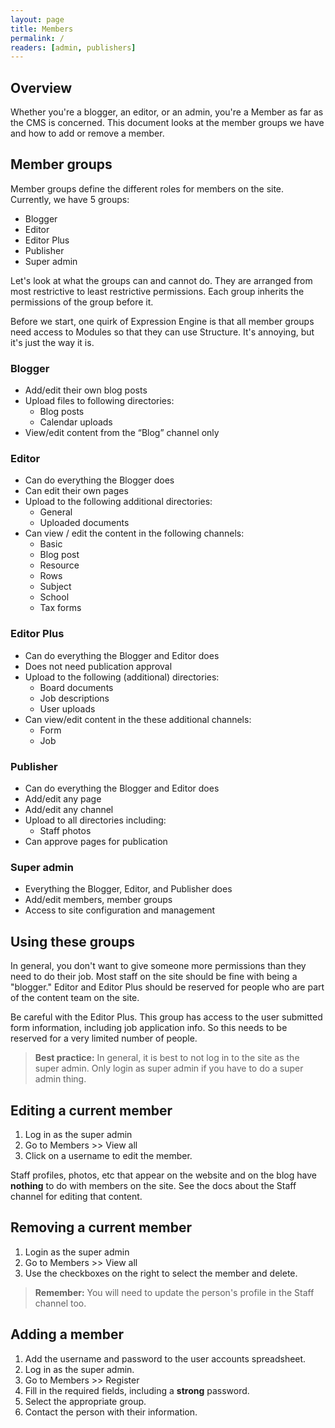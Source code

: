 ```yaml
---
layout: page
title: Members
permalink: /
readers: [admin, publishers]
---
```


## Overview

Whether you're a blogger, an editor, or an admin, you're a Member as far as the CMS is concerned. This document looks at the member groups we have and how to add or remove a member.

## Member groups

Member groups define the different roles for members on the site. Currently, we have 5 groups:

- Blogger
- Editor
- Editor Plus
- Publisher
- Super admin

Let's look at what the groups can and cannot do. They are arranged from most restrictive to least restrictive permissions. Each group inherits the permissions of the group before it.

Before we start, one quirk of Expression Engine is that all member groups need access to Modules so that they can use Structure. It's annoying, but it's just the way it is.

### Blogger

- Add/edit their own blog posts
- Upload files to following directories:
    - Blog posts
    - Calendar uploads
- View/edit content from the “Blog” channel only

### Editor

- Can do everything the Blogger does
- Can edit their own pages
- Upload to the following additional directories:
    - General
    - Uploaded documents
- Can view / edit the content in the following channels:
    - Basic
    - Blog post
    - Resource
    - Rows
    - Subject
    - School
    - Tax forms

### Editor Plus

- Can do everything the Blogger and Editor does
- Does not need publication approval
- Upload to the following (additional) directories:
    - Board documents
    - Job descriptions
    - User uploads
- Can view/edit content in the these additional channels:
    - Form
    - Job

### Publisher

- Can do everything the Blogger and Editor does
- Add/edit any page
- Add/edit any channel
- Upload to all directories including:
    - Staff photos
- Can approve pages for publication

### Super admin

- Everything the Blogger, Editor, and Publisher does
- Add/edit members, member groups
- Access to site configuration and management

## Using these groups

In general, you don't want to give someone more permissions than they need to do their job. Most staff on the site should be fine with being a "blogger." Editor and Editor Plus should be reserved for people who are part of the content team on the site.

Be careful with the Editor Plus. This group has access to the user submitted form information, including job application info. So this needs to be reserved for a very limited number of people.

> **Best practice:** In general, it is best to not log in to the site as the super admin. Only login as super admin if you have to do a super admin thing.

## Editing a current member

1. Log in as the super admin
2. Go to Members >> View all
3. Click on a username to edit the member.

Staff profiles, photos, etc that appear on the website and on the blog have **nothing** to do with members on the site. See the docs about the Staff channel for editing that content.

## Removing a current member

1. Login as the super admin
2. Go to Members >> View all
3. Use the checkboxes on the right to select the member and delete.

> **Remember:** You will need to update the person's profile in the Staff channel too.

## Adding a member

1. Add the username and password to the user accounts spreadsheet.
2. Log in as the super admin.
3. Go to Members >> Register
4. Fill in the required fields, including a **strong** password.
5. Select the appropriate group.
6. Contact the person with their information.